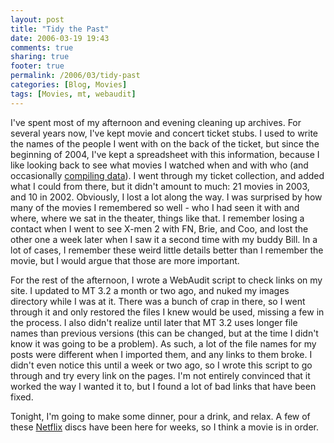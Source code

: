 ```yaml
---
layout: post
title: "Tidy the Past"
date: 2006-03-19 19:43
comments: true
sharing: true
footer: true
permalink: /2006/03/tidy-past
categories: [Blog, Movies]
tags: [Movies, mt, webaudit]
---
```

I've spent most of my afternoon and evening cleaning up archives.  For several years now, I've kept movie and concert ticket stubs.  I used to write the names of the people I went with on the back of the ticket, but since the beginning of 2004, I've kept a spreadsheet with this information, because I like looking back to see what movies I watched when and with who (and occasionally <a href="http://www.brockli.com/archives/2006/01/movie_stats.php">compiling data</a>).  I went through my ticket collection, and added what I could from there, but it didn't amount to much: 21 movies in 2003, and 10 in 2002.  Obviously, I lost a lot along the way.  I was surprised by how many of the movies I remembered so well - who I had seen it with and where, where we sat in the theater, things like that.  I remember losing a contact when I went to see X-men 2 with FN, Brie, and Coo, and lost the other one a week later when I saw it a second time with my buddy Bill.  In a lot of cases, I remember these weird little details better than I remember the movie, but I would argue that those are more important.

For the rest of the afternoon, I wrote a WebAudit script to check links on my site.  I updated to MT 3.2 a month or two ago, and nuked my images directory while I was at it.  There was a bunch of crap in there, so I went through it and only restored the files I knew would be used, missing a few in the process.  I also didn't realize until later that MT 3.2 uses longer file names than previous versions (this can be changed, but at the time I didn't know it was going to be a problem).  As such, a lot of the file names for my posts were different when I imported them, and any links to them broke.  I didn't even notice this until a week or two ago, so I wrote this script to go through and try every link on the pages.  I'm not entirely convinced that it worked the way I wanted it to, but I found a lot of bad links that have been fixed.

Tonight, I'm going to make some dinner, pour a drink, and relax.  A few of these <a href="http://www.netflix.com/">Netflix</a> discs have been here for weeks, so I think a movie is in order.
